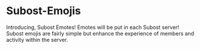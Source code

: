 # Subost-Emojis
Introducing, Subost Emotes! Emotes will be put in each Subost server! Subost emojis are fairly simple but enhance the experience of members and activity within the server.
